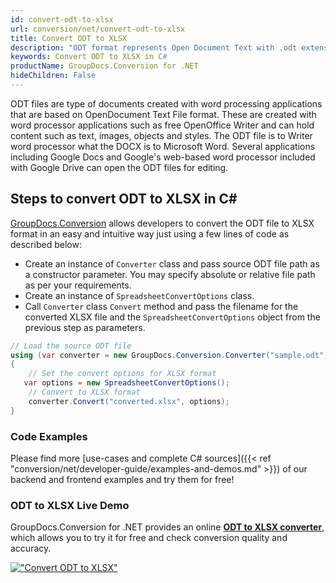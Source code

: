 ```yaml
---
id: convert-odt-to-xlsx
url: conversion/net/convert-odt-to-xlsx
title: Convert ODT to XLSX
description: "ODT format represents Open Document Text with .odt extension. Learn how to convert ODT to XLSX file programmatically in C# language using GroupDocs.Conversion for .NET library."
keywords: Convert ODT to XLSX in C#
productName: GroupDocs.Conversion for .NET
hideChildren: False
---
```


ODT files are type of documents created with word processing applications that are based on OpenDocument Text File format. These are created with word processor applications such as free OpenOffice Writer and can hold content such as text, images, objects and styles. The ODT file is to Writer word processor what the DOCX is to Microsoft Word. Several applications including Google Docs and Google's web-based word processor included with Google Drive can open the ODT files for editing.

## Steps to convert ODT to XLSX in C#

[GroupDocs.Conversion](https://products.groupdocs.com/conversion/net) allows developers to convert the ODT file to XLSX format in an easy and intuitive way just using a few lines of code as described below:

* Create an instance of `Converter` class and pass source ODT file path as a constructor parameter. You may specify absolute or relative file path as per your requirements. 
* Create an instance of `SpreadsheetConvertOptions` class.
* Call `Converter` class `Convert` method and pass the filename for the converted XLSX file and the `SpreadsheetConvertOptions` object from the previous step as parameters.

```csharp
// Load the source ODT file
using (var converter = new GroupDocs.Conversion.Converter("sample.odt"))
{
    // Set the convert options for XLSX format
   var options = new SpreadsheetConvertOptions();
    // Convert to XLSX format
    converter.Convert("converted.xlsx", options);
}
```

### Code Examples

Please find more [use-cases and complete C# sources]({{< ref "conversion/net/developer-guide/examples-and-demos.md" >}}) of our backend and frontend examples and try them for free!

### ODT to XLSX Live Demo

GroupDocs.Conversion for .NET provides an online [**ODT to XLSX converter**](https://products.groupdocs.app/conversion/odt-to-xlsx), which allows you to try it for free and check conversion quality and accuracy.

[!["Convert ODT to XLSX"](conversion/net/images/convert-to-xlsx/convert-odt-to-xlsx.png)](https://products.groupdocs.app/conversion/odt-to-xlsx)